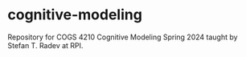 # cognitive-modeling
Repository for COGS 4210 Cognitive Modeling Spring 2024 taught by Stefan T. Radev at RPI.
